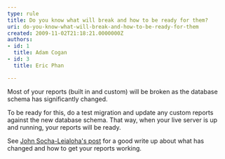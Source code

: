 ```yaml
---
type: rule
title: Do you know what will break and how to be ready for them?
uri: do-you-know-what-will-break-and-how-to-be-ready-for-them
created: 2009-11-02T21:18:21.0000000Z
authors:
- id: 1
  title: Adam Cogan
- id: 3
  title: Eric Phan

---
```




<span class='intro'> 
  <p>Most of your reports (built in and custom) will be broken as the database schema has significantly changed.</p>
<p>To be ready for this, do a test migration and update any custom reports against the new database schema. That way, when your live server is up and running, your reports will be ready.</p>
<p>See <a shape="rect" href="http&#58;//www.socha.com/blogs/john/2009/10/upgrading-team-foundation-server-2008.html" target="_blank">John Socha-Leialoha's post</a> for a good write up about what has changed and how to get your reports working.</p>
 </span>




